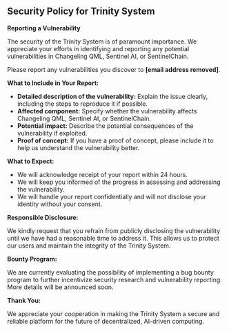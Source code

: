 ## Security Policy for Trinity System

**Reporting a Vulnerability**

The security of the Trinity System is of paramount importance. We appreciate your efforts in identifying and reporting any potential vulnerabilities in Changeling QML, Sentinel AI, or SentinelChain. 

Please report any vulnerabilities you discover to **[email address removed]**. 

**What to Include in Your Report:**

* **Detailed description of the vulnerability:** Explain the issue clearly, including the steps to reproduce it if possible.
* **Affected component:** Specify whether the vulnerability affects Changeling QML, Sentinel AI, or SentinelChain.
* **Potential impact:** Describe the potential consequences of the vulnerability if exploited.
* **Proof of concept:** If you have a proof of concept, please include it to help us understand the vulnerability better.

**What to Expect:**

* We will acknowledge receipt of your report within 24 hours.
* We will keep you informed of the progress in assessing and addressing the vulnerability.
* We will handle your report confidentially and will not disclose your identity without your consent.

**Responsible Disclosure:**

We kindly request that you refrain from publicly disclosing the vulnerability until we have had a reasonable time to address it. This allows us to protect our users and maintain the integrity of the Trinity System.

**Bounty Program:**

We are currently evaluating the possibility of implementing a bug bounty program to further incentivize security research and vulnerability reporting. More details will be announced soon.

**Thank You:**

We appreciate your cooperation in making the Trinity System a secure and reliable platform for the future of decentralized, AI-driven computing.
